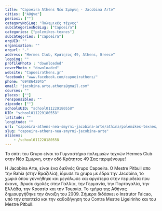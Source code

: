 ```yaml
---
title: "Capoeira Athens Νέα Σμύρνη - Jacobina Arte"
cities: ["Αθήνα"]
perioxi: [""]
categoryNoSLug: "Πολεμικές τέχνες"
subcategoriesNoSLug: ["Capoeira"]
categories: ["polemikes-texnes"]
subcategories: ["capoeira"]
orgUID: ""
organisation: ""
orgurl: "-"
address: "Hermes Club, Κράτητος 49, Athens, Greece"
logoimg: ""
profilePhoto : "downloaded"
coverPhoto : "downloaded"
website: "Capoeirathens.gr"
facebook: "www.facebook.com/capoeirathens/"
phone: "6948642045"
email: "jacobina.arte.athens@gmail.com"
courses: ""
places: [""]
rensponsibles: ""
zipcode: [""]
schoolsUID: "school011220180558"
UID: "school011220180558"
latitude: ""
longitude: ""
url: "capoeira-athens-nea-smyrni-jacobina-arte/athina/polemikes-texnes/capoeira"
slug: "capoeira-athens-nea-smyrni-jacobina-arte"
aliases:
    - /school011220180558
---
```



Το σπίτι του Grupo είναι το Γυμναστήριο πολεμικών τεχνών Hermes Club στην Νέα Σμύρνη, στην οδό Κράτητος 49 Σας περιμένουμε!

H Jacobina Arte, είναι ένα διεθνές Grupo Capoeira. Ο Mestre Pitbull απο την Bahia (στην Βραζιλία), ίδρυσε το grupo με έδρα την Jacobina, το χωριό όπου γεννήθηκε και μεγάλωσε και αργότερα στην περιοδεία που έκανε, ίδρυσε σχολές στην Γαλλία, την Γερμανία, την Πορτογαλία, την Ελλάδα, την Κροατία και την Τουρκία. Το τμήμα της Αθήνας δημιουργήθηκε την άνοιξη του 2009. Σήμερα διδάσκει ο Instrutor Falcao, υπό την εποπτεία και την καθοδήγηση του Contra Mestre Ligeirinho και του Mestre Pitbull.